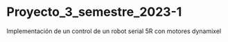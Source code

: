# Proyecto_3_semestre_2023-1
Implementación de un control de un robot serial 5R con motores dynamixel
